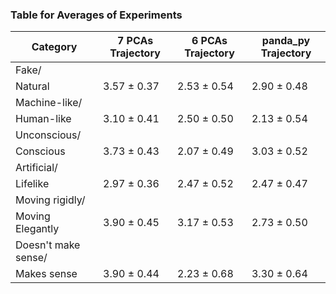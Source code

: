 ### Table for Averages of Experiments
| **Category**            | **7 PCAs Trajectory** | **6 PCAs Trajectory** | **panda_py Trajectory** |
|--------------------------| ----------------------------- | ----------------------------- | ----------------------------- |
| Fake/ 
 Natural | 3.57 &pm; 0.37 | 2.53 &pm; 0.54 | 2.90 &pm; 0.48 |
| Machine-like/ 
 Human-like | 3.10 &pm; 0.41 | 2.50 &pm; 0.50 | 2.13 &pm; 0.54 |
| Unconscious/ 
 Conscious | 3.73 &pm; 0.43 | 2.07 &pm; 0.49 | 3.03 &pm; 0.52 |
| Artificial/ 
 Lifelike | 2.97 &pm; 0.36 | 2.47 &pm; 0.52 | 2.47 &pm; 0.47 |
| Moving rigidly/ 
 Moving Elegantly | 3.90 &pm; 0.45 | 3.17 &pm; 0.53 | 2.73 &pm; 0.50 |
| Doesn't make sense/ 
 Makes sense | 3.90 &pm; 0.44 | 2.23 &pm; 0.68 | 3.30 &pm; 0.64 |
